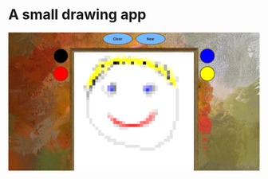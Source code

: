 # A small drawing app

![Image of Sketch](https://github.com/BojoZahariev/Sketch/blob/master/images/CaptureSketch.PNG)
